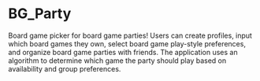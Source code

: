 # BG_Party
Board game picker for board game parties! Users can create profiles, input which board games they own, select board game play-style preferences, and organize board game parties with friends. The application uses an algorithm to determine which game the party should play based on availability and group preferences.
